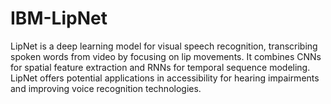 # IBM-LipNet
LipNet is a deep learning model for visual speech recognition, transcribing spoken words from video by focusing on lip movements. It combines CNNs for spatial feature extraction and RNNs for temporal sequence modeling. LipNet offers potential applications in accessibility for hearing impairments and improving voice recognition technologies.

